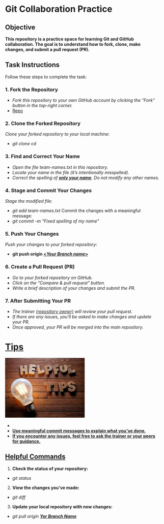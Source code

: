 # **Git Collaboration Practice**

## **Objective**
**This repository is a practice space for learning Git and GitHub collaboration. The goal is to understand how to fork, clone, make changes, and submit a pull request (PR).**

## **Task Instructions**
Follow these steps to complete the task:

### 1. **Fork the Repository**
- *Fork this repository to your own GitHub account by clicking the "Fork" button in the top-right corner.*
- [Repo](https://www.example.com)

### 2. **Clone the Forked Repository**
*Clone your forked repository to your local machine:*
- *git clone <u><your-forked-repo-url></u> cd <u><repository-folder></u>* 

### 3. **Find and Correct Your Name**
- *Open the file team-names.txt in this repository.*
- *Locate your name in the file (it’s intentionally misspelled).*
- *Correct the spelling of <u>**only your name**</u>. Do not modify any other names.*

### 4. **Stage and Commit Your Changes**
*Stage the modified file:*
- *git add team-names.txt* 
Commit the changes with a meaningful message:
- *git commit -m "Fixed spelling of my name"* 

### 5. **Push Your Changes**
*Push your changes to your forked repository:*
- **git push origin <u><*Your Branch name*></u>**

### 6. **Create a Pull Request (PR)**
- *Go to your forked repository on GitHub.*
- *Click on the "Compare & pull request" button.*
- *Write a brief description of your changes and submit the PR.*

### 7. **After Submitting Your PR**
- *The trainer [(repository owner)](https://www.example.com) will review your pull request.*
- *If there are any issues, you'll be asked to make changes and update your PR.*
- *Once approved, your PR will be merged into the main repository.*

# **<u>Tips</u>**
![tips](tips.jpg)

- 
- **<u>Use meaningful commit messages to explain what you’ve done.</u>**
- **<u>If you encounter any issues, feel free to ask the trainer or your peers for guidance.</u>**


## **<u>Helpful Commands</u>**
1. **Check the status of your repository:**
- *git status* 
2. **View the changes you’ve made:**
- *git diff* 
3. **Update your local repository with new changes:**
- *git pull origin **<u>Yor Branch Name</u>***
